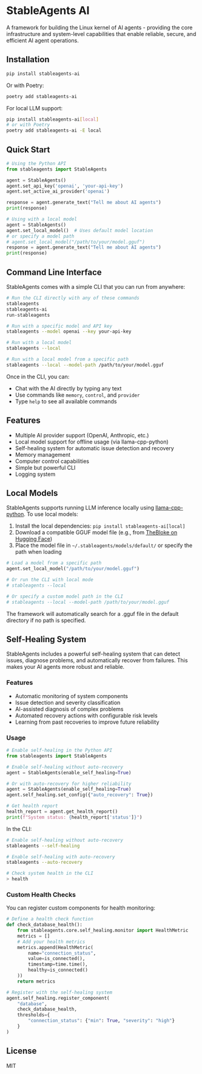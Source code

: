# StableAgents AI

A framework for building the Linux kernel of AI agents - providing the core infrastructure and system-level capabilities that enable reliable, secure, and efficient AI agent operations.

## Installation

```bash
pip install stableagents-ai
```

Or with Poetry:

```bash
poetry add stableagents-ai
```

For local LLM support:

```bash
pip install stableagents-ai[local]
# or with Poetry
poetry add stableagents-ai -E local
```

## Quick Start

```python
# Using the Python API
from stableagents import StableAgents

agent = StableAgents()
agent.set_api_key('openai', 'your-api-key')
agent.set_active_ai_provider('openai')

response = agent.generate_text("Tell me about AI agents")
print(response)

# Using with a local model
agent = StableAgents()
agent.set_local_model()  # Uses default model location
# or specify a model path
# agent.set_local_model("/path/to/your/model.gguf")
response = agent.generate_text("Tell me about AI agents")
print(response)
```

## Command Line Interface

StableAgents comes with a simple CLI that you can run from anywhere:

```bash
# Run the CLI directly with any of these commands
stableagents
stableagents-ai
run-stableagents

# Run with a specific model and API key
stableagents --model openai --key your-api-key

# Run with a local model
stableagents --local

# Run with a local model from a specific path
stableagents --local --model-path /path/to/your/model.gguf
```

Once in the CLI, you can:
- Chat with the AI directly by typing any text
- Use commands like `memory`, `control`, and `provider`
- Type `help` to see all available commands

## Features

- Multiple AI provider support (OpenAI, Anthropic, etc.)
- Local model support for offline usage (via llama-cpp-python)
- Self-healing system for automatic issue detection and recovery
- Memory management
- Computer control capabilities
- Simple but powerful CLI
- Logging system

## Local Models

StableAgents supports running LLM inference locally using [llama-cpp-python](https://github.com/abetlen/llama-cpp-python). To use local models:

1. Install the local dependencies: `pip install stableagents-ai[local]`
2. Download a compatible GGUF model file (e.g., from [TheBloke on Hugging Face](https://huggingface.co/TheBloke))
3. Place the model file in `~/.stableagents/models/default/` or specify the path when loading

```python
# Load a model from a specific path
agent.set_local_model("/path/to/your/model.gguf")

# Or run the CLI with local mode
# stableagents --local

# Or specify a custom model path in the CLI
# stableagents --local --model-path /path/to/your/model.gguf
```

The framework will automatically search for a .gguf file in the default directory if no path is specified.

## Self-Healing System

StableAgents includes a powerful self-healing system that can detect issues, diagnose problems, and automatically recover from failures. This makes your AI agents more robust and reliable.

### Features

- Automatic monitoring of system components
- Issue detection and severity classification
- AI-assisted diagnosis of complex problems
- Automated recovery actions with configurable risk levels
- Learning from past recoveries to improve future reliability

### Usage

```python
# Enable self-healing in the Python API
from stableagents import StableAgents

# Enable self-healing without auto-recovery
agent = StableAgents(enable_self_healing=True)

# Or with auto-recovery for higher reliability
agent = StableAgents(enable_self_healing=True)
agent.self_healing.set_config({"auto_recovery": True})

# Get health report
health_report = agent.get_health_report()
print(f"System status: {health_report['status']}")
```

In the CLI:

```bash
# Enable self-healing without auto-recovery
stableagents --self-healing

# Enable self-healing with auto-recovery
stableagents --auto-recovery

# Check system health in the CLI
> health
```

### Custom Health Checks

You can register custom components for health monitoring:

```python
# Define a health check function
def check_database_health():
    from stableagents.core.self_healing.monitor import HealthMetric
    metrics = []
    # Add your health metrics
    metrics.append(HealthMetric(
        name="connection_status",
        value=is_connected(),
        timestamp=time.time(),
        healthy=is_connected()
    ))
    return metrics

# Register with the self-healing system
agent.self_healing.register_component(
    "database",
    check_database_health,
    thresholds={
        "connection_status": {"min": True, "severity": "high"}
    }
)
```

## License

MIT